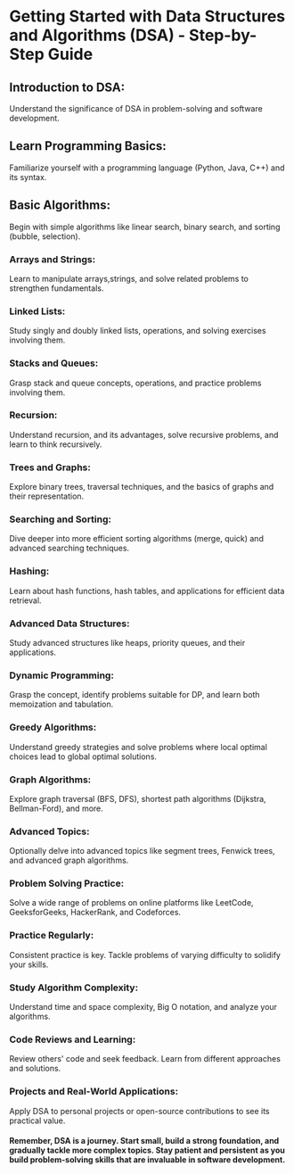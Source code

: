 # Getting Started with Data Structures and Algorithms (DSA) - Step-by-Step Guide

## Introduction to DSA:
Understand the significance of DSA in problem-solving and software development.

## Learn Programming Basics:
Familiarize yourself with a programming language (Python, Java, C++) and its syntax.

## Basic Algorithms:
Begin with simple algorithms like linear search, binary search, and sorting (bubble, selection).

### Arrays and Strings:
Learn to manipulate arrays,strings, and solve related problems to strengthen fundamentals.

### Linked Lists:
Study singly and doubly linked lists, operations, and solving exercises involving them.

### Stacks and Queues:
Grasp stack and queue concepts, operations, and practice problems involving them.

### Recursion:
Understand recursion, and its advantages, solve recursive problems, and learn to think recursively.

### Trees and Graphs:
Explore binary trees, traversal techniques, and the basics of graphs and their representation.

### Searching and Sorting:
Dive deeper into more efficient sorting algorithms (merge, quick) and advanced searching techniques.

### Hashing:
Learn about hash functions, hash tables, and applications for efficient data retrieval.

### Advanced Data Structures:
Study advanced structures like heaps, priority queues, and their applications.

### Dynamic Programming:
Grasp the concept, identify problems suitable for DP, and learn both memoization and tabulation.

### Greedy Algorithms:
Understand greedy strategies and solve problems where local optimal choices lead to global optimal solutions.

### Graph Algorithms:
Explore graph traversal (BFS, DFS), shortest path algorithms (Dijkstra, Bellman-Ford), and more.

### Advanced Topics:
Optionally delve into advanced topics like segment trees, Fenwick trees, and advanced graph algorithms.

### Problem Solving Practice:
Solve a wide range of problems on online platforms like LeetCode, GeeksforGeeks, HackerRank, and Codeforces.

### Practice Regularly:
Consistent practice is key. Tackle problems of varying difficulty to solidify your skills.

### Study Algorithm Complexity:
Understand time and space complexity, Big O notation, and analyze your algorithms.

### Code Reviews and Learning:
Review others' code and seek feedback. Learn from different approaches and solutions.

### Projects and Real-World Applications:
Apply DSA to personal projects or open-source contributions to see its practical value.

#### Remember, DSA is a journey. Start small, build a strong foundation, and gradually tackle more complex topics. Stay patient and persistent as you build problem-solving skills that are invaluable in software development.

